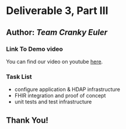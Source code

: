 # Deliverable 3, Part III


## Author: *Team Cranky Euler*

### Link To Demo video 

You can find our video on youtube [here](https://youtu.be/4Kd4ne-q-Fo).

### Task List

- configure application & HDAP infrastructure 
- FHIR integration and proof of concept 
- unit tests and test infrastructure


## Thank You!